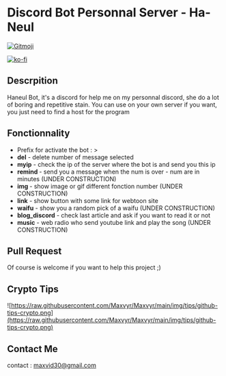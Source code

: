 # Discord Bot Personnal Server - Ha-Neul

<a href="https://gitmoji.dev">
  <img src="https://img.shields.io/badge/gitmoji-%20😜%20😍-FFDD67.svg?style=flat-square" alt="Gitmoji">
</a>

[![ko-fi](https://ko-fi.com/img/githubbutton_sm.svg)](https://ko-fi.com/A0A72UVP8)

## Descrpition

Haneul Bot, it's a discord for help me on my personnal discord, she do a lot of boring and repetitive stain. You can use on your own server if you want, you just need to find a host for the program

## Fonctionnality

   -  Prefix for activate the bot : >
   - **del** <num> - delete number of message selected
   - **myip** - check the ip of the server where the bot is and send you this ip
   - **remind <num>** - send you a message when the num is over - num are in minutes (UNDER CONSTRUCTION)
   - **img <num>** - show image or gif different fonction number (UNDER CONSTRUCTION)
   - **link** - show button with some link for webtoon site
   - **waifu** - show you a random pick of a waifu (UNDER CONSTRUCTION)
   - **blog_discord** - check last article and ask if you want to read it or not
   - **music** - web radio who send youtube link and play the song (UNDER CONSTRUCTION)

## Pull Request

Of course is welcome if you want to help this project ;)

## Crypto Tips

![https://raw.githubusercontent.com/Maxvyr/Maxvyr/main/img/tips/github-tips-crypto.png](https://raw.githubusercontent.com/Maxvyr/Maxvyr/main/img/tips/github-tips-crypto.png)

## Contact Me

contact : [maxvid30@gmail.com](mailto:maxvid30@gmail.com)
